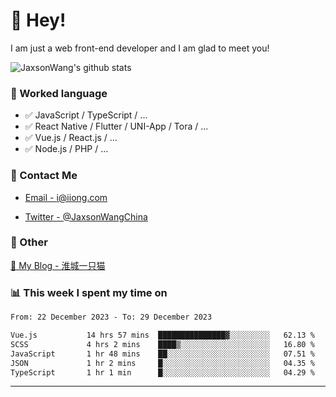 # 👋 Hey!

I am just a web front-end developer and I am glad to meet you!

![JaxsonWang's github stats](https://github-readme-stats.vercel.app/api?username=JaxsonWang&&show_icons=true&&title_color=1abc9c&&icon_color=1abc9c)


### 📝 Worked language

- ✅ JavaScript / TypeScript / ...
- ✅ React Native / Flutter / UNI-App / Tora / ...
- ✅ Vue.js / React.js / ...
- ✅ Node.js / PHP / ...

### 📮 Contact Me

- [Email - i@iiong.com](mailto:i@iiong.com)

- [Twitter - @JaxsonWangChina](https://twitter.com/JaxsonWangChina)

### 🤪 Other

[📌 My Blog - 淮城一只猫](https://iiong.com)

### 📊 This week I spent my time on

<!--START_SECTION:waka-->

```txt
From: 22 December 2023 - To: 29 December 2023

Vue.js           14 hrs 57 mins  ███████████████▓░░░░░░░░░   62.13 %
SCSS             4 hrs 2 mins    ████▒░░░░░░░░░░░░░░░░░░░░   16.80 %
JavaScript       1 hr 48 mins    ██░░░░░░░░░░░░░░░░░░░░░░░   07.51 %
JSON             1 hr 2 mins     █░░░░░░░░░░░░░░░░░░░░░░░░   04.35 %
TypeScript       1 hr 1 min      █░░░░░░░░░░░░░░░░░░░░░░░░   04.29 %
```

<!--END_SECTION:waka-->

---
